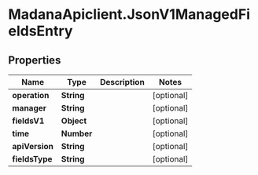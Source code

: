 # MadanaApiclient.JsonV1ManagedFieldsEntry

## Properties

Name | Type | Description | Notes
------------ | ------------- | ------------- | -------------
**operation** | **String** |  | [optional] 
**manager** | **String** |  | [optional] 
**fieldsV1** | **Object** |  | [optional] 
**time** | **Number** |  | [optional] 
**apiVersion** | **String** |  | [optional] 
**fieldsType** | **String** |  | [optional] 


